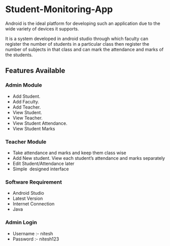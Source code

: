 # Student-Monitoring-App

Android is the ideal platform for developing such an application due to the wide variety of devices it supports.

It is a system developed in android studio through which
faculty can register the number of students in a particular
class then register the number of subjects in that class and can mark the attendance and marks of the students.

<h2>Features Available</h2>
<h3>Admin Module</h3>
<ul>
 	<li>Add Student.</li>
 	<li>Add Faculty.</li>
 	<li>Add Teacher.</li>
 	<li>View Student.</li>
 	<li>View Teacher.</li>
 	<li>View Student Attendance.</li>
 <li>View Student Marks</li>
</ul>
<h3>Teacher Module</h3>
<ul>
 	<li>Take attendance and marks and keep them class wise</li>
 	<li>Add New student. View each student’s attendance and marks separately</li>
 	<li>Edit Student/Attendance later</li>
 	<li>Simple  designed interface</li>
</ul>
<h3 id="requirement" class="notes">Software Requirement</h3>
<ul>
 	<li>Android Studio</li>
 	<li>Latest Version</li>
 	<li>Internet Connection</li>
 	<li>Java</li>
</ul>
<h3>Admin Login</h3>
<ul>
 	<li>Username :- nitesh</li>
 	<li>Password :- nitesh123</li>
</ul>
&nbsp;
